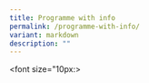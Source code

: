 ```yaml
---
title: Programme with info
permalink: /programme-with-info/
variant: markdown
description: ""
---
```

<font size="10px:>
<table style=">












<p><strong>TIME</strong>
</p>


<p><strong>PROGRAMME</strong>
</p>


<p></p>


<p></p>




<p>08.30am – 09.30am</p>


<p>Registration</p>
<p></p>


<p></p>


<p></p>




<p>09.30am – 11.30pm</p>


<p>Masterclass 1</p>
<p></p>
<p>Commonalities Across Various Process Environments And The Components That
Can Be Found Across Various Industries And Sectors.</p>
<p></p>
<p></p>


<p>Masterclass 2</p>
<p></p>
<p>A Focus On Device Placement, Logging, Authentication, Monitoring, Perimeters,
And Architecture Design.</p>
<p></p>
<p></p>


<p>Masterclass 3</p>
<p></p>
<p>Key Components Of An Effective Ics Ir Plan And The Importance Of Exercising
The Plan.</p>




<p>12.00pm – 1.30pm</p>


<p>Lunch Break</p>
<p></p>


<p></p>


<p></p>




<p>01.30pm – 01.35pm</p>


<p>Welcome Remarks</p>
<p></p>
<p><strong>Mr David Koh</strong>
</p>
<p>Commissioner Of Cybersecurity
<br>Chief Executive, Cyber Security Agency Of Singapore
<br>Chief (Digital Security And Technology), Ministry Of Digital Development
And Information</p>
<p></p>




<p>01.35pm – 01.45pm</p>


<p>Keynote Address</p>
<p></p>


<p></p>


<p></p>




<p>02.00pm – 05.00pm</p>


<p>Presentations</p>


<p></p>


<p></p>




													 </font>
<p></p>